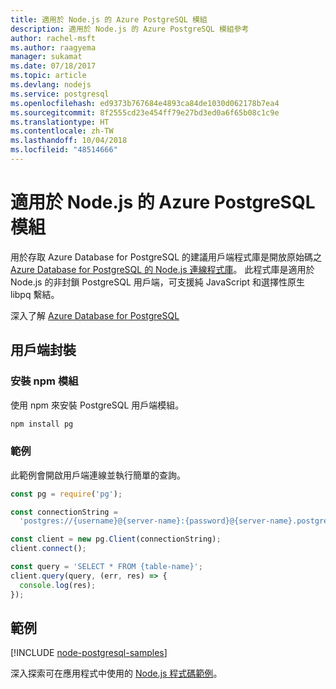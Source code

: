 ```yaml
---
title: 適用於 Node.js 的 Azure PostgreSQL 模組
description: 適用於 Node.js 的 Azure PostgreSQL 模組參考
author: rachel-msft
ms.author: raagyema
manager: sukamat
ms.date: 07/18/2017
ms.topic: article
ms.devlang: nodejs
ms.service: postgresql
ms.openlocfilehash: ed9373b767684e4893ca84de1030d062178b7ea4
ms.sourcegitcommit: 8f2555cd23e454ff79e27bd3ed0a6f65b08c1c9e
ms.translationtype: HT
ms.contentlocale: zh-TW
ms.lasthandoff: 10/04/2018
ms.locfileid: "48514666"
---
```

# <a name="azure-postgresql-modules-for-nodejs"></a>適用於 Node.js 的 Azure PostgreSQL 模組

用於存取 Azure Database for PostgreSQL 的建議用戶端程式庫是開放原始碼之 [Azure Database for PostgreSQL 的 Node.js 連線程式庫](https://www.npmjs.com/package/pg)。 此程式庫是適用於 Node.js 的非封鎖 PostgreSQL 用戶端，可支援純 JavaScript 和選擇性原生 libpq 繫結。

深入了解 [Azure Database for PostgreSQL](https://docs.microsoft.com/azure/postgresql/)

## <a name="client-package"></a>用戶端封裝

### <a name="install-the-npm-module"></a>安裝 npm 模組

使用 npm 來安裝 PostgreSQL 用戶端模組。

```bash
npm install pg
```   

### <a name="example"></a>範例

此範例會開啟用戶端連線並執行簡單的查詢。

```javascript
const pg = require('pg');

const connectionString =
  'postgres://{username}@{server-name}:{password}@{server-name}.postgres.database.azure.com:5432/{database-name}?ssl=true';

const client = new pg.Client(connectionString);
client.connect();

const query = 'SELECT * FROM {table-name}';
client.query(query, (err, res) => {
  console.log(res);
});
```

## <a name="samples"></a>範例

[!INCLUDE [node-postgresql-samples](../docs-ref-conceptual/includes/postgresql-samples.md)]

深入探索可在應用程式中使用的 [Node.js 程式碼範例](https://azure.microsoft.com/resources/samples/?platform=nodejs)。
